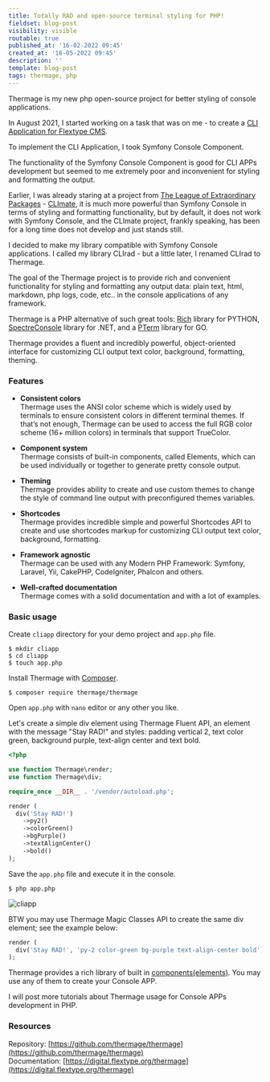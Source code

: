 ```yaml
---
title: Totally RAD and open-source terminal styling for PHP!
fieldset: blog-post
visibility: visible
routable: true
published_at: '16-02-2022 09:45'
created_at: '16-05-2022 09:45'
description: ''
template: blog-post
tags: thermage, php
---
```


Thermage is my new php open-source project for better styling of console applications.

In August 2021, I started working on a task that was on me - to create a [CLI Application for Flextype CMS](https://github.com/flextype/flextype/issues/543).

To implement the CLI Application, I took Symfony Сonsole Component.

The functionality of the Symfony Console Component is good for CLI APPs development but seemed to me extremely poor and inconvenient for styling and formatting the output.

Earlier, I was already staring at a project from [The League of Extraordinary Packages](https://thephpleague.com/) - [CLImate](https://climate.thephpleague.com/), it is much more powerful than Symfony Сonsole in terms of styling and formatting functionality, but by default, it does not work with Symfony Сonsole, and the CLImate project, frankly speaking, has been for a long time does not develop and just stands still.

I decided to make my library compatible with Symfony Сonsole applications. I called my library CLIrad - but a little later, I renamed CLIrad to Thermage.

The goal of the Thermage project is to provide rich and convenient functionality for styling and formatting any output data: plain text, html, markdown, php logs, code, etc.. in the console applications of any framework.

Thermage is a PHP alternative of such great tools: [Rich](https://github.com/Textualize/rich) library for PYTHON, [SpectreConsole](https://github.com/spectreconsole/spectre.console) library for .NET, and a [PTerm](https://github.com/pterm/pterm) library for GO.

Thermage provides a fluent and incredibly powerful, object-oriented interface for customizing CLI output text color, background, formatting, theming.

### Features

+ **Consistent colors**  
Thermage uses the ANSI color scheme which is widely used by terminals to ensure consistent colors in different terminal themes. If that’s not enough, Thermage can be used to access the full RGB color scheme (16+ million colors) in terminals that support TrueColor.

+ **Component system**  
Thermage consists of built-in components, called Elements, which can be used individually or together to generate pretty console output.

+ **Theming**  
Thermage provides ability to create and use custom themes to change the style of command line output with preconfigured themes variables.

+ **Shortcodes**  
Thermage provides incredible simple and powerful Shortcodes API to create and use shortcodes markup for customizing CLI output text color, background, formatting.

+ **Framework agnostic**  
Thermage can be used with any Modern PHP Framework: Symfony, Laravel, Yii, CakePHP, CodeIgniter, Phalcon and others.

+ **Well-crafted documentation**  
Thermage comes with a solid documentation and with a lot of examples.

### Basic usage  

Create `cliapp` directory for your demo project and `app.php` file.

```
$ mkdir cliapp
$ cd cliapp
$ touch app.php
```

Install Thermage with [Composer](https://getcomposer.org).  

```
$ composer require thermage/thermage
```

Open `app.php` with `nano` editor or any other you like.

Let's create a simple div element using Thermage Fluent API, an element with the message "Stay RAD!" and styles: padding vertical 2, text color green, background purple, text-align center and text bold.
```php
<?php 

use function Thermage\render;
use function Thermage\div;

require_once __DIR__ . '/vendor/autoload.php';

render (
  div('Stay RAD!')
    ->py2()
    ->colorGreen()
    ->bgPurple()
    ->textAlignCenter()
    ->bold()
);
```

Save the `app.php` file and execute it in the console.

```
$ php app.php
```

![cliapp](../project/entries/blog/creating-cli-apps-with-thermage/cliapp-1.png)

BTW you may use Thermage Magic Classes API to create the same div element; see the example below:

```php
render (
  div('Stay RAD!', 'py-2 color-green bg-purple text-align-center bold')
);
```

Thermage provides a rich library of built in [components(elements)](https://digital.flextype.org/thermage/documentation/elements). You may use any of them to create your Console APP.

I will post more tutorials about Thermage usage for Console APPs development in PHP.

### Resources
Repository: [https://github.com/thermage/thermage](https://github.com/thermage/thermage)  
Documentation: [https://digital.flextype.org/thermage](https://digital.flextype.org/thermage)
